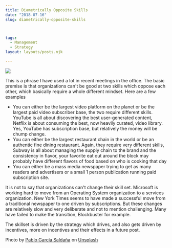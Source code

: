 ```yaml
---
title: Diametrically Opposite Skills
date: "2018-07-16"
slug: diametrically-opposite-skills



tags: 
  - Management 
  - Strategy 
layout: layouts/posts.njk

---
```


![](/assets/pablo-garcia-saldana-94058-unsplash.jpg)

This is a phrase I have used a lot in recent meetings in the office. The basic premise is that organizations can't be good at two skills which oppose each other, which basically require a whole different mindset. Here are a few examples

- You can either be the largest video platform on the planet or be the largest paid video subscriber base, the two require different skills. YouTube is all about discovering the best user-generated content, Netflix is about consuming the best, now heavily curated, video library. Yes, YouTube has subscription base, but relatively the money will be chump change.
- You can either be the largest restaurant chain in the world or be an authentic fine dining restaurant. Again, they require very different skills, Subway is all about managing the supply chain to the brand and the consistency in flavor, your favorite eat out around the block may probably have different flavors of food based on who is cooking that day
- You can either be a mass media newspaper trying to get as many readers and advertisers or a small 1 person publication running paid subscription site.

It is not to say that organizations can't change their skill set. Microsoft is working hard to move from an Operating System organization to a services organization. New York Times seems to have made a successful move from a traditional newspaper to one driven by subscriptions. But these changes are relatively slow and very deliberate and not to mention challenging. Many have failed to make the transition, Blockbuster for example.

The skillset is driven by the strategy which drives, and also gets driven by incentives, more on incentives and their effects in a future post.

Photo by [Pablo García Saldaña](https://unsplash.com/photos/lPQIndZz8Mo?utm_source=unsplash&utm_medium=referral&utm_content=creditCopyText) on [Unsplash](https://unsplash.com/?utm_source=unsplash&utm_medium=referral&utm_content=creditCopyText)
